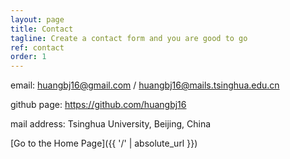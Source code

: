 ```yaml
---
layout: page
title: Contact
tagline: Create a contact form and you are good to go
ref: contact
order: 1
---
```


email: huangbj16@gmail.com / huangbj16@mails.tsinghua.edu.cn

github page: https://github.com/huangbj16

mail address: Tsinghua University, Beijing, China

[Go to the Home Page]({{ '/' | absolute_url }})
